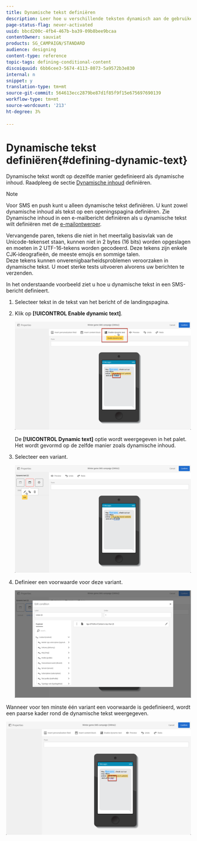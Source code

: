```yaml
---
title: Dynamische tekst definiëren
description: Leer hoe u verschillende teksten dynamisch aan de gebruiker kunt weergeven volgens de voorwaarden die in Adobe Campaign zijn gedefinieerd.
page-status-flag: never-activated
uuid: bbcd200c-4fb4-467b-ba39-09b8bee9bcaa
contentOwner: sauviat
products: SG_CAMPAIGN/STANDARD
audience: designing
content-type: reference
topic-tags: defining-conditional-content
discoiquuid: 6bb6cee3-5674-4113-8073-5a9572b3e830
internal: n
snippet: y
translation-type: tm+mt
source-git-commit: 564613ecc2879be87d1f85f9f15e675697690139
workflow-type: tm+mt
source-wordcount: '213'
ht-degree: 3%

---
```



# Dynamische tekst definiëren{#defining-dynamic-text}

Dynamische tekst wordt op dezelfde manier gedefinieerd als dynamische inhoud. Raadpleeg de sectie [Dynamische inhoud](../../designing/using/personalization.md#defining-dynamic-content-in-an-email) definiëren.

>[!NOTE]
>
>Voor SMS en push kunt u alleen dynamische tekst definiëren. U kunt zowel dynamische inhoud als tekst op een openingspagina definiëren. Zie Dynamische inhoud in een e-mailbericht [](../../designing/using/designing-content-in-adobe-campaign.md)definiëren als u dynamische tekst wilt definiëren met de [e-mailontwerper](../../designing/using/personalization.md#defining-dynamic-content-in-an-email).

Vervangende paren, tekens die niet in het meertalig basisvlak van de Unicode-tekenset staan, kunnen niet in 2 bytes (16 bits) worden opgeslagen en moeten in 2 UTF-16-tekens worden gecodeerd. Deze tekens zijn enkele CJK-ideografieën, de meeste emojis en sommige talen.
<br>Deze tekens kunnen onverenigbaarheidsproblemen veroorzaken in dynamische tekst. U moet sterke tests uitvoeren alvorens uw berichten te verzenden.


In het onderstaande voorbeeld ziet u hoe u dynamische tekst in een SMS-bericht definieert.

1. Selecteer tekst in de tekst van het bericht of de landingspagina.
1. Klik op **[!UICONTROL Enable dynamic text]**.

   ![](assets/dynamic_text_sms_1.png)

   De **[!UICONTROL Dynamic text]** optie wordt weergegeven in het palet. Het wordt gevormd op de zelfde manier zoals dynamische inhoud.

1. Selecteer een variant.

   ![](assets/dynamic_text_sms_2.png)

1. Definieer een voorwaarde voor deze variant.

   ![](assets/dynamic_text_sms_4.png)

Wanneer voor ten minste één variant een voorwaarde is gedefinieerd, wordt een paarse kader rond de dynamische tekst weergegeven.

![](assets/dynamic_text_sms_3.png)

